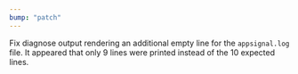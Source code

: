 ```yaml
---
bump: "patch"
---
```


Fix diagnose output rendering an additional empty line for the `appsignal.log` file. It appeared that only 9 lines were printed instead of the 10 expected lines.
